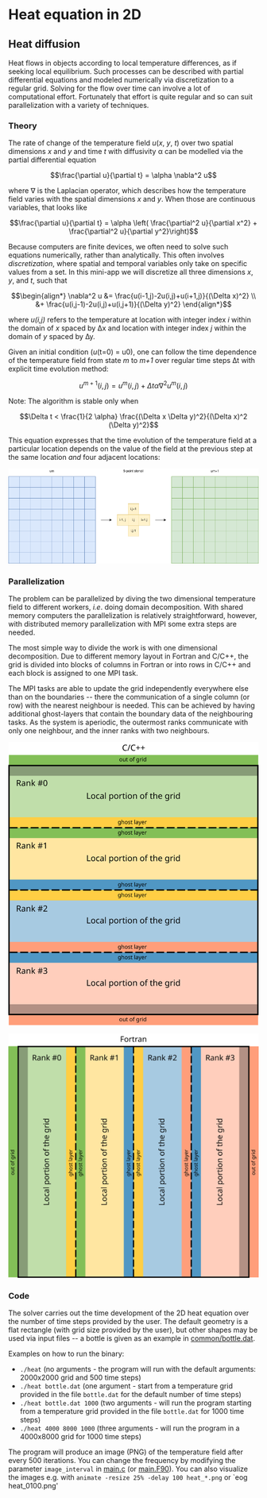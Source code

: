 <!-- Adapted from material by ENCCS -->

# Heat equation in 2D

## Heat diffusion

Heat flows in objects according to local temperature differences, as if seeking local equilibrium.
Such processes can be described with partial differential equations and modeled numerically
via discretization to a regular grid. Solving for the flow over time can involve a lot of
computational effort. Fortunately that effort is quite regular and so can suit parallelization
with a variety of techniques.

### Theory

The rate of change of the temperature field *u*(*x*, *y*, *t*) over two spatial
dimensions *x* and *y* and time *t*
with diffusivity α can be modelled via the partial differential equation

<!-- Equation
\frac{\partial u}{\partial t} = \alpha \nabla^2 u
-->
$$\frac{\partial u}{\partial t} = \alpha \nabla^2 u$$

where ∇ is the Laplacian operator, which describes how
the temperature field varies with the spatial dimensions *x* and
*y*. When those are continuous variables, that looks like

<!-- Equation
   \frac{\partial u}{\partial t} = \alpha \left( \frac{\partial^2 u}{\partial x^2} + \frac{\partial^2 u}{\partial y^2}\right)
-->
$$\frac{\partial u}{\partial t} = \alpha \left( \frac{\partial^2 u}{\partial x^2} + \frac{\partial^2 u}{\partial y^2}\right)$$

Because computers are finite devices, we often need to solve such
equations numerically, rather than analytically.
This often involves *discretization*, where spatial and temporal
variables only take on specific values from a set.
In this mini-app we will discretize all three dimensions *x*, *y*, and
*t*, such that

<!-- Equation
\begin{align*}
\nabla^2 u  &= \frac{u(i-1,j)-2u(i,j)+u(i+1,j)}{(\Delta x)^2} \\
 &+ \frac{u(i,j-1)-2u(i,j)+u(i,j+1)}{(\Delta y)^2}
\end{align*}
-->
```math
\begin{align*}
\nabla^2 u  &= \frac{u(i-1,j)-2u(i,j)+u(i+1,j)}{(\Delta x)^2} \\
 &+ \frac{u(i,j-1)-2u(i,j)+u(i,j+1)}{(\Delta y)^2}
\end{align*}
```

where *u(i,j)* refers to the temperature at location with
integer index *i* within the domain of *x* spaced by ∆x and location
with integer index *j* within the
domain of *y* spaced by ∆y.

Given an initial condition (*u*(t=0) = u0), one can follow the time
dependence of the temperature field from state *m* to *m+1* over
regular time steps ∆t with explicit
time evolution method:

<!-- Equation
u^{m+1}(i,j) = u^m(i,j) + \Delta t \alpha \nabla^2 u^m(i,j)
-->
$$u^{m+1}(i,j) = u^m(i,j) + \Delta t \alpha \nabla^2 u^m(i,j)$$

Note: The algorithm is stable only when

<!-- Equation
\Delta t < \frac{1}{2 \alpha} \frac{(\Delta x \Delta y)^2}{(\Delta x)^2 (\Delta y)^2}
-->
$$\Delta t < \frac{1}{2 \alpha} \frac{(\Delta x \Delta y)^2}{(\Delta x)^2 (\Delta y)^2}$$

This equation expresses that the time evolution of the temperature
field at a particular location depends on the value of the field at
the previous step at the same location *and* four adjacent locations:

![img](img/stencil.png)

### Parallelization

The problem can be parallelized by diving the two dimensional
temperature field to different workers, *i.e*. doing domain
decomposition. With shared memory computers the parallelization is
relatively straightforward, however, with distributed memory
parallelization with MPI some extra steps are needed.

The most simple way to divide the work is with one dimensional decomposition. Due to different
memory layout in Fortran and C/C++, the grid is divided into blocks of columns
in Fortran or into rows in C/C++ and each block is assigned to one
MPI task.

The MPI tasks are able to update the grid independently everywhere else than
on the boundaries -- there the communication of a single column (or row) with
the nearest neighbour is needed. This can be achieved by having additional
ghost-layers that contain the boundary data of the neighbouring tasks. As the
system is aperiodic, the outermost ranks communicate with only one neighbour,
and the inner ranks with two neighbours.

![domain decomposition C](img/domain-decomposition-c.svg)

![domain decomposition Fortran](img/domain-decomposition-fortran.svg)


### Code

The solver carries out the time development of the 2D heat equation over the
number of time steps provided by the user. The default geometry is a flat
rectangle (with grid size provided by the user), but other shapes may be used
via input files -- a bottle is given as an example in
[common/bottle.dat](common/bottle.dat).

Examples on how to run the binary:
- `./heat`  (no arguments - the program will run with the default arguments:
             2000x2000 grid and 500 time steps)
- `./heat bottle.dat` (one argument - start from a temperature grid provided
                       in the file `bottle.dat` for the default number of time
                       steps)
- `./heat bottle.dat 1000` (two arguments - will run the program starting from
                            a temperature grid provided in the file
                            `bottle.dat` for 1000 time steps)
- `./heat 4000 8000 1000` (three arguments - will run the program in a
                           4000x8000 grid for 1000 time steps)

The program will produce an image (PNG) of the temperature field after every
500 iterations. You can change the frequency by modifying the parameter
`image_interval` in [main.c](cpp/main.cpp) (or [main.F90](fortran/main.F90)).
You can also visualize the images e.g. with
`animate -resize 25% -delay 100 heat_*.png`
or
`eog heat_0100.png'

